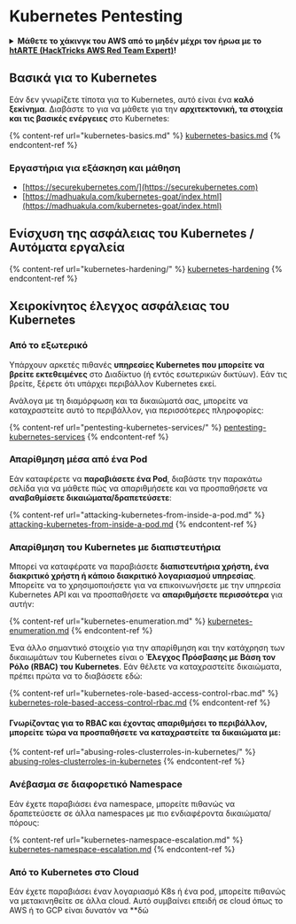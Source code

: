 # Kubernetes Pentesting

<details>

<summary><strong>Μάθετε το χάκινγκ του AWS από το μηδέν μέχρι τον ήρωα με το</strong> <a href="https://training.hacktricks.xyz/courses/arte"><strong>htARTE (HackTricks AWS Red Team Expert)</strong></a><strong>!</strong></summary>

Άλλοι τρόποι για να υποστηρίξετε το HackTricks:

* Εάν θέλετε να δείτε την **εταιρεία σας να διαφημίζεται στο HackTricks** ή να **κατεβάσετε το HackTricks σε μορφή PDF** ελέγξτε τα [**ΣΧΕΔΙΑ ΣΥΝΔΡΟΜΗΣ**](https://github.com/sponsors/carlospolop)!
* Αποκτήστε το [**επίσημο PEASS & HackTricks swag**](https://peass.creator-spring.com)
* Ανακαλύψτε [**The PEASS Family**](https://opensea.io/collection/the-peass-family), τη συλλογή μας από αποκλειστικά [**NFTs**](https://opensea.io/collection/the-peass-family)
* **Εγγραφείτε στην** 💬 [**ομάδα Discord**](https://discord.gg/hRep4RUj7f) ή στην [**ομάδα telegram**](https://t.me/peass) ή **ακολουθήστε** με στο **Twitter** 🐦 [**@carlospolopm**](https://twitter.com/carlospolopm)**.**
* **Μοιραστείτε τα χάκινγκ κόλπα σας υποβάλλοντας PRs στα** [**HackTricks**](https://github.com/carlospolop/hacktricks) και [**HackTricks Cloud**](https://github.com/carlospolop/hacktricks-cloud) αποθετήρια του github.

</details>

## Βασικά για το Kubernetes

Εάν δεν γνωρίζετε τίποτα για το Kubernetes, αυτό είναι ένα **καλό ξεκίνημα**. Διαβάστε το για να μάθετε για την **αρχιτεκτονική, τα στοιχεία και τις βασικές ενέργειες** στο Kubernetes:

{% content-ref url="kubernetes-basics.md" %}
[kubernetes-basics.md](kubernetes-basics.md)
{% endcontent-ref %}

### Εργαστήρια για εξάσκηση και μάθηση

* [https://securekubernetes.com/](https://securekubernetes.com)
* [https://madhuakula.com/kubernetes-goat/index.html](https://madhuakula.com/kubernetes-goat/index.html)

## Ενίσχυση της ασφάλειας του Kubernetes / Αυτόματα εργαλεία

{% content-ref url="kubernetes-hardening/" %}
[kubernetes-hardening](kubernetes-hardening/)
{% endcontent-ref %}

## Χειροκίνητος έλεγχος ασφάλειας του Kubernetes

### Από το εξωτερικό

Υπάρχουν αρκετές πιθανές **υπηρεσίες Kubernetes που μπορείτε να βρείτε εκτεθειμένες** στο Διαδίκτυο (ή εντός εσωτερικών δικτύων). Εάν τις βρείτε, ξέρετε ότι υπάρχει περιβάλλον Kubernetes εκεί.

Ανάλογα με τη διαμόρφωση και τα δικαιώματά σας, μπορείτε να καταχραστείτε αυτό το περιβάλλον, για περισσότερες πληροφορίες:

{% content-ref url="pentesting-kubernetes-services/" %}
[pentesting-kubernetes-services](pentesting-kubernetes-services/)
{% endcontent-ref %}

### Απαρίθμηση μέσα από ένα Pod

Εάν καταφέρετε να **παραβιάσετε ένα Pod**, διαβάστε την παρακάτω σελίδα για να μάθετε πώς να απαριθμήσετε και να προσπαθήσετε να **αναβαθμίσετε δικαιώματα/δραπετεύσετε**:

{% content-ref url="attacking-kubernetes-from-inside-a-pod.md" %}
[attacking-kubernetes-from-inside-a-pod.md](attacking-kubernetes-from-inside-a-pod.md)
{% endcontent-ref %}

### Απαρίθμηση του Kubernetes με διαπιστευτήρια

Μπορεί να καταφέρατε να παραβιάσετε **διαπιστευτήρια χρήστη, ένα διακριτικό χρήστη ή κάποιο διακριτικό λογαριασμού υπηρεσίας**. Μπορείτε να το χρησιμοποιήσετε για να επικοινωνήσετε με την υπηρεσία Kubernetes API και να προσπαθήσετε να **απαριθμήσετε περισσότερα** για αυτήν:

{% content-ref url="kubernetes-enumeration.md" %}
[kubernetes-enumeration.md](kubernetes-enumeration.md)
{% endcontent-ref %}

Ένα άλλο σημαντικό στοιχείο για την απαρίθμηση και την κατάχρηση των δικαιωμάτων του Kubernetes είναι ο **Έλεγχος Πρόσβασης με Βάση τον Ρόλο (RBAC) του Kubernetes**. Εάν θέλετε να καταχραστείτε δικαιώματα, πρέπει πρώτα να το διαβάσετε εδώ:

{% content-ref url="kubernetes-role-based-access-control-rbac.md" %}
[kubernetes-role-based-access-control-rbac.md](kubernetes-role-based-access-control-rbac.md)
{% endcontent-ref %}

#### Γνωρίζοντας για το RBAC και έχοντας απαριθμήσει το περιβάλλον, μπορείτε τώρα να προσπαθήσετε να καταχραστείτε τα δικαιώματα με:

{% content-ref url="abusing-roles-clusterroles-in-kubernetes/" %}
[abusing-roles-clusterroles-in-kubernetes](abusing-roles-clusterroles-in-kubernetes/)
{% endcontent-ref %}

### Ανέβασμα σε διαφορετικό Namespace

Εάν έχετε παραβιάσει ένα namespace, μπορείτε πιθανώς να δραπετεύσετε σε άλλα namespaces με πιο ενδιαφέροντα δικαιώματα/πόρους:

{% content-ref url="kubernetes-namespace-escalation.md" %}
[kubernetes-namespace-escalation.md](kubernetes-namespace-escalation.md)
{% endcontent-ref %}

### Από το Kubernetes στο Cloud

Εάν έχετε παραβιάσει έναν λογαριασμό K8s ή ένα pod, μπορείτε πιθανώς να μετακινηθείτε σε άλλα cloud. Αυτό συμβαίνει επειδή σε cloud όπως το AWS ή το GCP είναι δυνατόν να \*\*δώ
